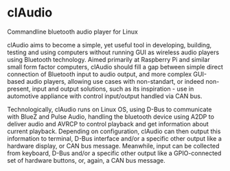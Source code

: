 # clAudio
Commandline bluetooth audio player for Linux


clAudio aims to become a simple, yet useful tool in developing, building, testing and using computers without running GUI as wireless audio players using Bluetooth technology.
Aimed primarily at Raspberry Pi and similar small form factor computers, clAudio should fill a gap between simple direct connection of Bluetooth input to audio output, and more complex GUI-based audio players, allowing use cases with non-standart, or indeed non-present, input and output solutions, such as its inspiration - use in automotive appliance with control input/output handled via CAN bus.

Technologically, clAudio runs on Linux OS, using D-Bus to communicate with BlueZ and Pulse Audio, handling the bluetooth device using A2DP to deliver audio and AVRCP to control playback and get information about current playback.
Depending on configuration, clAudio can then output this information to terminal, D-Bus interface and/or a specific other output like a hardware display, or CAN bus message. Meanwhile, input can be collected from keyboard, D-Bus and/or a specific other output like a GPIO-connected set of hardware buttons, or, again, a CAN bus message.
